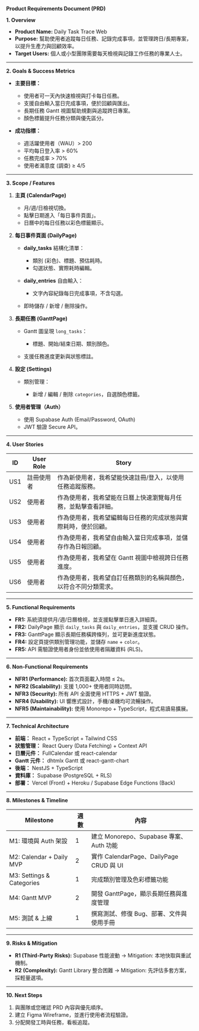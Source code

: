 **Product Requirements Document (PRD)**

**1. Overview**

* **Product Name:** Daily Task Trace Web
* **Purpose:** 幫助使用者追蹤每日任務、記錄完成事項，並管理跨日/長期專案，以提升生產力與回顧效率。
* **Target Users:** 個人或小型團隊需要每天檢視與記錄工作任務的專業人士。

---

**2. Goals & Success Metrics**

* **主要目標：**

  * 使用者可一天內快速檢視與打卡每日任務。
  * 支援自由輸入當日完成事項，便於回顧與匯出。
  * 長期任務 Gantt 視圖幫助規劃與追蹤跨日專案。
  * 顏色標籤提升任務分類與優先區分。

* **成功指標：**

  * 週活躍使用者（WAU）> 200
  * 平均每日登入率 > 60%
  * 任務完成率 > 70%
  * 使用者滿意度 (調查) ≥ 4/5

---

**3. Scope / Features**

1. **主頁 (CalendarPage)**

   * 月/週/日檢視切換。
   * 點擊日期進入「每日事件頁面」。
   * 日曆中的每日任務以彩色標籤顯示。

2. **每日事件頁面 (DailyPage)**

   * **daily\_tasks** 結構化清單：

     * 類別 (彩色)、標題、預估耗時。
     * 勾選狀態、實際耗時編輯。
   * **daily\_entries** 自由輸入：

     * 文字內容紀錄每日完成事項，不含勾選。
   * 即時儲存 / 新增 / 刪除操作。

3. **長期任務 (GanttPage)**

   * Gantt 圖呈現 `long_tasks`：

     * 標題、開始/結束日期、類別顏色。
   * 支援任務進度更新與狀態標註。

4. **設定 (Settings)**

   * 類別管理：

     * 新增 / 編輯 / 刪除 `categories`，自選顏色標籤。

5. **使用者管理（Auth）**

   * 使用 Supabase Auth (Email/Password, OAuth)
   * JWT 驗證 Secure API。

---

**4. User Stories**

| ID  | User Role | Story                            |
| --- | --------- | -------------------------------- |
| US1 | 註冊使用者     | 作為新使用者，我希望能快速註冊/登入，以使用任務追蹤服務。    |
| US2 | 使用者       | 作為使用者，我希望能在日曆上快速瀏覽每月任務，並點擊查看詳細。  |
| US3 | 使用者       | 作為使用者，我希望編輯每日任務的完成狀態與實際耗時，便於回顧。  |
| US4 | 使用者       | 作為使用者，我希望自由輸入當日完成事項，並儲存作為日報回顧。   |
| US5 | 使用者       | 作為使用者，我希望在 Gantt 視圖中檢視跨日任務進度。    |
| US6 | 使用者       | 作為使用者，我希望自訂任務類別的名稱與顏色，以符合不同分類需求。 |

---

**5. Functional Requirements**

* **FR1:** 系統須提供月/週/日曆檢視，並支援點擊單日進入詳細頁。
* **FR2:** DailyPage 顯示 `daily_tasks` 與 `daily_entries`，並支援 CRUD 操作。
* **FR3:** GanttPage 顯示長期任務橫跨條列，並可更新進度狀態。
* **FR4:** 設定頁提供類別管理功能，並儲存 `name` + `color`。
* **FR5:** API 需驗證使用者身份並依使用者隔離資料 (RLS)。

---

**6. Non-Functional Requirements**

* **NFR1 (Performance):** 首次頁面載入時間 ≤ 2s。
* **NFR2 (Scalability):** 支援 1,000+ 使用者同時訪問。
* **NFR3 (Security):** 所有 API 全面使用 HTTPS + JWT 驗證。
* **NFR4 (Usability):** UI 響應式設計，手機/桌機均可流暢操作。
* **NFR5 (Maintainability):** 使用 Monorepo + TypeScript，程式易讀易擴展。

---

**7. Technical Architecture**

* **前端：** React + TypeScript + Tailwind CSS
* **狀態管理：** React Query (Data Fetching) + Context API
* **日曆元件：** FullCalendar 或 react-calendar
* **Gantt 元件：** dhtmlx Gantt 或 react-gantt-chart
* **後端：** NestJS + TypeScript
* **資料庫：** Supabase (PostgreSQL + RLS)
* **部署：** Vercel (Front) + Heroku / Supabase Edge Functions (Back)

---

**8. Milestones & Timeline**

| Milestone                 | 週數 | 內容                                  |
| ------------------------- | -- | ----------------------------------- |
| M1: 環境與 Auth 架設           | 1  | 建立 Monorepo、Supabase 專案、Auth 功能     |
| M2: Calendar + Daily MVP  | 2  | 實作 CalendarPage、DailyPage CRUD 與 UI |
| M3: Settings & Categories | 1  | 完成類別管理及色彩標籤功能                       |
| M4: Gantt MVP             | 2  | 開發 GanttPage，顯示長期任務與進度管理            |
| M5: 測試 & 上線               | 1  | 撰寫測試、修復 Bug、部署、文件與使用手冊              |

---

**9. Risks & Mitigation**

* **R1 (Third-Party Risks):** Supabase 性能波動 → Mitigation: 本地快取與重試機制。
* **R2 (Complexity):** Gantt Library 整合困難 → Mitigation: 先評估多套方案，採輕量選項。

---

**10. Next Steps**

1. 與團隊或您確認 PRD 內容與優先順序。
2. 建立 Figma Wireframe，並進行使用者流程驗證。
3. 分配開發工時與任務，看板追蹤。
